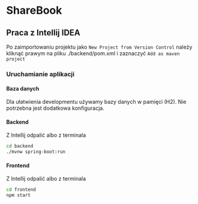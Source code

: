 # ShareBook 

## Praca z Intellij IDEA

Po zaimportowaniu projektu jako `New Project from Version Control` należy kliknąć prawym na pliku ./backend/pom.xml i zaznaczyć `Add as maven project` 

### Uruchamianie aplikacji

#### Baza danych
Dla ułatwienia developmentu używamy bazy danych w pamięci (H2). Nie potrzebna jest dodatkowa konfiguracja. 

#### Backend
Z Intellij odpalić albo z terminala
```bash
cd backend
./mvnw spring-boot:run
```

#### Frontend
Z Intellij odpalić albo z terminala
```bash
cd frontend
npm start
```
